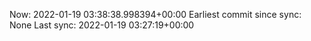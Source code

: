 Now: 2022-01-19 03:38:38.998394+00:00 Earliest commit since sync: None Last sync: 2022-01-19 03:27:19+00:00
